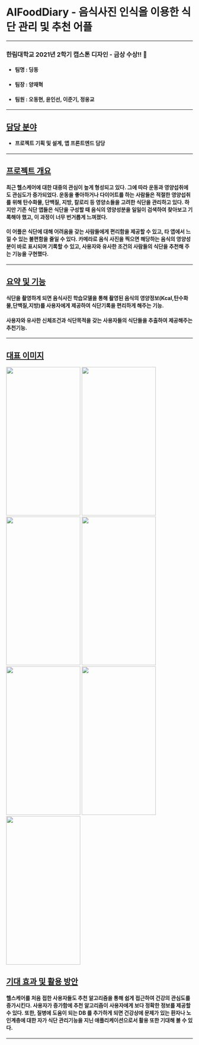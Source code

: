 # AIFoodDiary - 음식사진 인식을 이용한 식단 관리 및 추천 어플
-----
### 한림대학교 2021년 2학기 캡스톤 디자인 - 금상 수상!! 🙌
+ #### 팀명 : 딩동
+ #### 팀장 : 양재혁
+ #### 팀원 : 오동현, 윤인선, 이준기, 정웅교
-----
## [담당 분야](#담당-분야)
+ #### 프로젝트 기획 및 설계, 앱 프론트엔드 담당
-----
## [프로젝트 개요](#프로젝트-개요)
#### 최근 헬스케어에 대한 대중의 관심이 높게 형성되고 있다. 그에 따라 운동과 영양섭취에도 관심도가 증가되었다. 운동을 좋아하거나 다이어트를 하는 사람들은 적절한 영양섭취를 위해 탄수화물, 단백질, 지방, 칼로리 등 영양소들을 고려한 식단을 관리하고 있다. 하지만 기존 식단 앱들은 식단을 구성할 때 음식의 영양성분을 일일이 검색하여 찾아보고 기록해야 했고, 이 과정이 너무 번거롭게 느껴졌다.
#### 이 어플은 식단에 대해 어려움을 갖는 사람들에게 편리함을 제공할 수 있고, 타 앱에서 느낄 수 있는 불편함을 줄일 수 있다. 카메라로 음식 사진을 찍으면 해당하는 음식의 영양성분이 바로 표시되며 기록할 수 있고, 사용자와 유사한 조건의 사람들의 식단을 추천해 주는 기능을 구현했다. 
----

## [요약 및 기능](#요약-및-기능)
#### 식단을 촬영하게 되면 음식사진 학습모델을 통해 촬영된 음식의 영양정보(Kcal,탄수화물,단백질,지방)를 사용자에게 제공하여 식단기록을 편리하게 해주는 기능.

#### 사용자와 유사한 신체조건과 식단목적을 갖는 사용자들의 식단들을 추출하여 제공해주는 추천기능.

-----
## [대표 이미지](#대표-이미지)
<img src="https://user-images.githubusercontent.com/73065398/212473456-f0f41d61-209e-446e-bc47-135e27e2b846.png" width = "200" height="400"/> <img src="https://user-images.githubusercontent.com/73065398/212473463-54cb6799-22d6-4acc-817e-a89211702cb2.png" width = "200" height="400"/>  <img  src="https://user-images.githubusercontent.com/73065398/212473493-b6ef24dd-03eb-4638-9fd6-39e46b557516.png" width = "200" height="400"/> <img  src="https://user-images.githubusercontent.com/73065398/212473500-4daa5d89-552c-4ad5-bb54-e70c5913dd68.png" width = "200" height="400"/><img  src="https://user-images.githubusercontent.com/73065398/212473516-82adae88-d047-4a25-bf88-18910b6f6969.png" width = "200" height="400"/> <img  src="https://user-images.githubusercontent.com/73065398/212473533-cf5c1c11-38b1-432f-8591-167e08ac5bf5.png" width = "200" height="400"/> <img  src="https://user-images.githubusercontent.com/73065398/212473542-8ecb458d-08ba-4160-93e0-24d6720814a5.png" width = "200" height="400"/> 


## [기대 효과 및 활용 방안](#기대-효과-및-활용-방안)
#### 헬스케어를 처음 접한 사용자들도 추천 알고리즘을 통해 쉽게 접근하여 건강의 관심도를 증가시킨다. 사용자가 증가함에 추천 알고리즘이 사용자에게 보다 정확한 정보를 제공할 수 있다. 또한, 질병에 도움이 되는 DB 를 추가하게 되면 건강상에 문제가 있는 환자나 노인계층에 대한 자가 식단 관리기능을 지닌 애플리케이션으로서 활용 또한 기대해 볼 수 있다. 
-----
